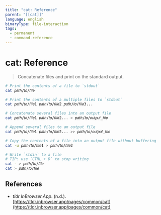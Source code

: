 ```yaml
---
title: "cat: Reference"
parent: "[[cat]]"
language: english
binaryType: file-interaction
tags:
  - permanent
  - command-reference
---
```


# cat: Reference

> Concatenate files and print on the standard output.

```bash
# Print the contents of a file to `stdout`
cat 𝑝𝑎𝑡ℎ/𝑡𝑜/𝑓𝑖𝑙𝑒

# Print the contents of a multiple files to `stdout`
cat 𝑝𝑎𝑡ℎ/𝑡𝑜/𝑓𝑖𝑙𝑒1 𝑝𝑎𝑡ℎ/𝑡𝑜/𝑓𝑖𝑙𝑒2 𝑝𝑎𝑡ℎ/𝑡𝑜/𝑓𝑖𝑙𝑒3...

# Concatenate several files into an output file
cat 𝑝𝑎𝑡ℎ/𝑡𝑜/𝑓𝑖𝑙𝑒1 𝑝𝑎𝑡ℎ/𝑡𝑜/𝑓𝑖𝑙𝑒2... > 𝑝𝑎𝑡ℎ/𝑡𝑜/𝑜𝑢𝑡𝑝𝑢𝑡_𝑓𝑖𝑙𝑒

# Append several files to an output file
cat 𝑝𝑎𝑡ℎ/𝑡𝑜/𝑓𝑖𝑙𝑒1 𝑝𝑎𝑡ℎ/𝑡𝑜/𝑓𝑖𝑙𝑒2... >> 𝑝𝑎𝑡ℎ/𝑡𝑜/𝑜𝑢𝑡𝑝𝑢𝑡_𝑓𝑖𝑙𝑒

# Copy the contents of a file into an output file without buffering
cat -u 𝑝𝑎𝑡ℎ/𝑡𝑜/𝑓𝑖𝑙𝑒1 > 𝑝𝑎𝑡ℎ/𝑡𝑜/𝑓𝑖𝑙𝑒2

# Write `stdin` to a file
# TIP: use `CTRL + D` to stop writing
cat - > 𝑝𝑎𝑡ℎ/𝑡𝑜/𝑓𝑖𝑙𝑒
cat > 𝑝𝑎𝑡ℎ/𝑡𝑜/𝑓𝑖𝑙𝑒
```

## References

- _tldr InBrowser.App_. (n.d.). [https://tldr.inbrowser.app/pages/common/cat](https://tldr.inbrowser.app/pages/common/cat)
